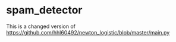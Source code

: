 # spam_detector
This is a changed version of https://github.com/hhl60492/newton_logistic/blob/master/main.py
